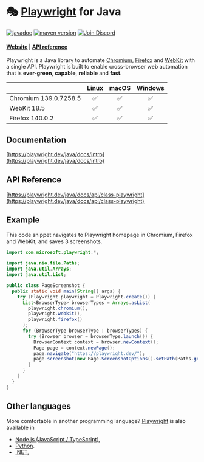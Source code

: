 # 🎭 [Playwright](https://playwright.dev) for Java

[![javadoc](https://javadoc.io/badge2/com.microsoft.playwright/playwright/javadoc.svg)](https://javadoc.io/doc/com.microsoft.playwright/playwright)
[![maven version](https://img.shields.io/maven-central/v/com.microsoft.playwright/playwright)](https://search.maven.org/search?q=com.microsoft.playwright)
[![Join Discord](https://img.shields.io/badge/join-discord-infomational)](https://aka.ms/playwright/discord)

#### [Website](https://playwright.dev/java/) | [API reference](https://www.javadoc.io/doc/com.microsoft.playwright/playwright/latest/index.html)

Playwright is a Java library to automate [Chromium](https://www.chromium.org/Home), [Firefox](https://www.mozilla.org/en-US/firefox/new/) and [WebKit](https://webkit.org/) with a single API. Playwright is built to enable cross-browser web automation that is **ever-green**, **capable**, **reliable** and **fast**.

|          | Linux | macOS | Windows |
|   :---   | :---: | :---: | :---:   |
| Chromium <!-- GEN:chromium-version -->139.0.7258.5<!-- GEN:stop --> | :white_check_mark: | :white_check_mark: | :white_check_mark: |
| WebKit <!-- GEN:webkit-version -->18.5<!-- GEN:stop --> | ✅ | ✅ | ✅ |
| Firefox <!-- GEN:firefox-version -->140.0.2<!-- GEN:stop --> | :white_check_mark: | :white_check_mark: | :white_check_mark: |

## Documentation

[https://playwright.dev/java/docs/intro](https://playwright.dev/java/docs/intro)

## API Reference

[https://playwright.dev/java/docs/api/class-playwright](https://playwright.dev/java/docs/api/class-playwright)

## Example

This code snippet navigates to Playwright homepage in Chromium, Firefox and WebKit, and saves 3 screenshots.

```java
import com.microsoft.playwright.*;

import java.nio.file.Paths;
import java.util.Arrays;
import java.util.List;

public class PageScreenshot {
  public static void main(String[] args) {
    try (Playwright playwright = Playwright.create()) {
      List<BrowserType> browserTypes = Arrays.asList(
        playwright.chromium(),
        playwright.webkit(),
        playwright.firefox()
      );
      for (BrowserType browserType : browserTypes) {
        try (Browser browser = browserType.launch()) {
          BrowserContext context = browser.newContext();
          Page page = context.newPage();
          page.navigate("https://playwright.dev/");
          page.screenshot(new Page.ScreenshotOptions().setPath(Paths.get("screenshot-" + browserType.name() + ".png")));
        }
      }
    }
  }
}
```

## Other languages

More comfortable in another programming language? [Playwright](https://playwright.dev) is also available in
- [Node.js (JavaScript / TypeScript)](https://playwright.dev/docs/intro),
- [Python](https://playwright.dev/python/docs/intro).
- [.NET](https://playwright.dev/dotnet/docs/intro),
